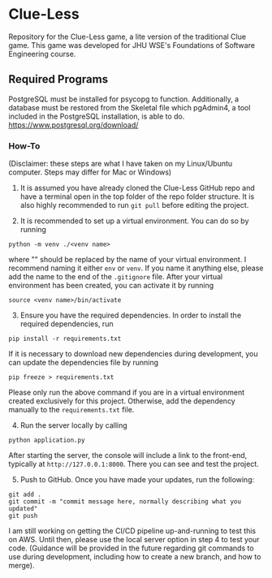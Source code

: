 # Clue-Less
Repository for the Clue-Less game, a lite version of the traditional Clue game. This game was developed for JHU WSE's Foundations of Software Engineering course.

## Required Programs
PostgreSQL must be installed for psycopg to function. Additionally, a database must be restored from the Skeletal file which pgAdmin4, a tool included in the PostgreSQL installation, is able to do.
https://www.postgresql.org/download/

### How-To
(Disclaimer: these steps are what I have taken on my Linux/Ubuntu computer.  Steps may differ for Mac or Windows)
1. It is assumed you have already cloned the Clue-Less GitHub repo and have a terminal open in the top folder of the repo folder structure.  It is also highly recommended to run `git pull` before editing the project.

2. It is recommended to set up a virtual environment.  You can do so by running
```
python -m venv ./<venv name>
```
where "<venv name>" should be replaced by the name of your virtual environment.  I recommend naming it either `env` or `venv`.  If you name it anything else, please add the name to the end of the `.gitignore` file.
After your virtual environment has been created, you can activate it by running
```
source <venv name>/bin/activate
```
3. Ensure you have the required dependencies. In order to install the required dependencies, run
```
pip install -r requirements.txt
```
If it is necessary to download new dependencies during development, you can update the dependencies file by running
```
pip freeze > requirements.txt
```
Please only run the above command if you are in a virtual environment created exclusively for this project.  Otherwise, add the dependency manually to the `requirements.txt` file.

4. Run the server locally by calling
```
python application.py
```
After starting the server, the console will include a link to the front-end, typically at `http://127.0.0.1:8000`.  There you can see and test the project.

5. Push to GitHub.  Once you have made your updates, run the following:
```
git add .
git commit -m "commit message here, normally describing what you updated"
git push
```
I am still working on getting the CI/CD pipeline up-and-running to test this on AWS.  Until then, please use the local server option in step 4 to test your code.
(Guidance will be provided in the future regarding git commands to use during development, including how to create a new branch, and how to merge).
